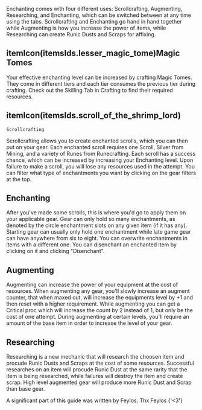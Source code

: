 Enchanting comes with four different uses: Scrollcrafting, Augmenting, Researching, and Enchanting, which can be
switched between at any time using the tabs. Scrollcrafting and Enchanting go hand in hand together while
Augmenting is how you increase the power of items, while Researching can create Runic Dusts and Scraps for affixing.

## itemIcon(itemsIds.lesser_magic_tome)Magic Tomes
Your effective enchanting level can be increased by crafting Magic Tomes. They come in different tiers and
each tier consumes the previous tier during crafting. Check out the Skilling Tab in Crafting to find
their required resources.

## itemIcon(itemsIds.scroll_of_the_shrimp_lord)
	Scrollcrafting

Scrollcrafting allows you to create enchanted scrolls, which you can then put on your gear. Each enchanted
scroll requires one Scroll, Silver from Mining, and a variety of Runes from Runecrafting. Each scroll has a
success chance, which can be increased by increasing your Enchanting level. Upon failure to make a scroll,
you will lose any resources used in the attempt. You can filter what type of enchantments you want by
clicking on the gear filters at the top.

## Enchanting
After you've made some scrolls, this is where you'd go to apply them on your applicable gear. Gear can only
hold so many enchantments, as denoted by the circle enchantment slots on any given item (if it has any).
Starting gear can usually only hold one enchantment while late game gear can have anywhere from six to
eight. You can overwrite enchantments in items with a different one. You can disenchant an enchanted item by
clicking on it and clicking "Disenchant".

## Augmenting
Augmenting can increase the power of your equipment at the cost of resources. When augmenting any gear, you'll
slowly increase an augment counter, that when maxed out, will increase the equipments level by +1 and then reset with a higher requirement.
While augmenting you can get a Critical proc which will increase the count by 2 instead of 1, but only be the cost of one attempt.
During augmenting at certain levels, you'll require an amount of the base item in order to increase the level of your gear.

## Researching
Researching is a new mechanic that will research the choosen item and procude Runic Dusts and Scraps at the cost of some resources.
Successful researches on an item will procude Runic Dust at the same rarity that the item is being researched, while failures will destroy the item and create scrap.
High level augmented gear will produce more Runic Dust and Scrap than base gear.

<p color='gray' fontStyle='oblique'>
	A significant part of this guide was written by Feylos. Thx Feylos {'<3'}
</p>
